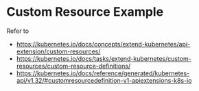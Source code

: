# Custom Resource Example

Refer to

* https://kubernetes.io/docs/concepts/extend-kubernetes/api-extension/custom-resources/
* https://kubernetes.io/docs/tasks/extend-kubernetes/custom-resources/custom-resource-definitions/
* https://kubernetes.io/docs/reference/generated/kubernetes-api/v1.32/#customresourcedefinition-v1-apiextensions-k8s-io
